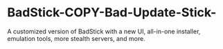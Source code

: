 # BadStick-COPY-Bad-Update-Stick-
A customized version of BadStick with a new UI, all-in-one installer, emulation tools, more stealth servers, and more.
